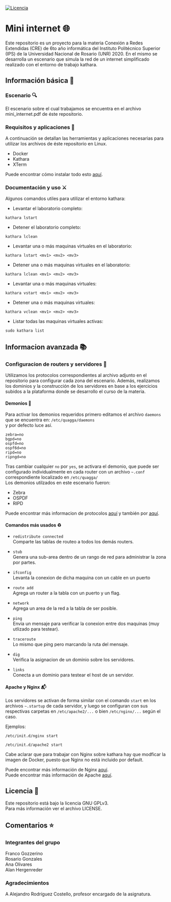 [![Licencia](https://img.shields.io/github/license/FranGozze/TrabajoRedes20-5?color=purple)](https://github.com/FranGozze/TrabajoRedes20-5/blob/master/LICENSE)

# Mini internet :globe_with_meridians:
Este repositorio es un proyecto para la materia Conexión a Redes Extendidas (CRE) de 6to año informática del Instituto Politécnico Superior (IPS) de la Universidad Nacional de Rosario (UNR) 2020.
En el mismo se desarrolla un escenario que simula la red de un internet simplificado realizado con el entorno de trabajo kathara.

## Información básica :book:

### Escenario :mag:
El escenario sobre el cual trabajamos se encuentra en el archivo mini_internet.pdf de éste repositorio.<br>

### Requisitos y aplicaciones :floppy_disk:
A continuación se detallan las herramientas y aplicaciones necesarias para utilizar los archivos de éste repositorio en Linux.<br>
* Docker
* Kathara
* XTerm

Puede encontrar cómo instalar todo esto <a href="https://github.com/KatharaFramework/Kathara/wiki/Linux" target="_blank">aquí</a>.

### Documentación y uso :crossed_swords:
Algunos comandos utiles para utilizar el entorno kathara:<br>
* Levantar el laboratorio completo:
<pre><code>kathara lstart</pre></code>
* Detener el laboratorio completo:
<pre><code>kathara lclean</pre></code>
* Levantar una o más maquinas virtuales en el laboratorio:
<pre><code>kathara lstart &ltmv1&gt &ltmv2&gt &ltmv3&gt </pre></code>
* Detener una o más maquinas virtuales en el laboratorio:
<pre><code>kathara lclean &ltmv1&gt &ltmv2&gt &ltmv3&gt </pre></code>
* Levantar una o más maquinas virtuales:
<pre><code>kathara vstart &ltmv1&gt &ltmv2&gt &ltmv3&gt </pre></code>
* Detener una o más maquinas virtuales:
<pre><code>kathara vclean &ltmv1&gt &ltmv2&gt &ltmv3&gt </pre></code>
* Listar todas las maquinas virtuales activas:
<pre><code>sudo kathara list</pre></code>

## Informacion avanzada :books:

### Configuracion de routers y servidores :satellite:
Utilizamos los protocolos correspondientes al archivo adjunto en el repositorio para configurar cada zona del escenario.
Además, realizamos los dominios y la construcción de los servidores en base a los ejercicios subidos a la plataforma donde se desarrollo el curso de la materia.<br>

#### Demonios :space_invader: 

Para activar los demonios requeridos primero editamos el archivo <code>daemons</code> que se encuentra en: <code>/etc/quagga/daemons</code><br>
y por defecto luce así.
<pre><code>zebra=no
bgpd=no
ospfd=no
ospf6d=no
ripd=no
ripngd=no</pre></code>

Tras cambiar cualquier <code>no</code> por <code>yes</code>, se activara el demonio, que puede ser configurado individualmente en cada router con un archivo <code>~.conf</code> correspondiente localizado en <code>/etc/quagga/</code><br>
Los demonios utilzados en este escenario fueron:
* Zebra
* OSPDF
* RIPD

Puede encontrar más informacion de protocolos <a href="https://www.halolinux.us/networking/using-zebra.html" target="_blank">aquí</a> y también por <a href="https://sites.google.com/site/tuxnots/materias-de-la-facu/gnu-linux/proyectozebraquaggaconfiguraciones" target="_blank">aquí</a>.

#### Comandos más usados :recycle:

* <code>redistribute connected</code><br>
Comparte las tablas de routeo a todos los demás routers.

* <code>stub</code><br>
Genera una sub-area dentro de un rango de red para administrar la zona por partes.

* <code>ifconfig</code><br>
Levanta la conexion de dicha maquina con un cable en un puerto

* <code>route add</code><br>
Agrega un router a la tabla con un puerto y un flag.

* <code>network</code><br>
Agrega un area de la red a la tabla de ser posible.

* <code>ping</code><br>
Envia un mensaje para verificar la conexion entre dos maquinas (muy utlizado para testear).

* <code>traceroute</code><br>
Lo mismo que ping pero marcando la ruta del mensaje.

* <code>dig</code><br>
Verifica la asignacion de un dominio sobre los servidores. 

* <code>links</code><br>
Conecta a un dominio para testear el host de un servidor.

#### Apache y Nginx :mailbox_with_mail:
Los servidores se activan de forma similar con el comando <code>start</code> en los archivos <code>~.startup</code> de cada servidor, y luego se configuran con sus respectivas carpetas en <code>/etc/apache2/...</code> o bien <code>/etc/nginx/...</code> según el caso.

Ejemplos:
<pre><code>/etc/init.d/nginx start</pre></code>
<pre><code>/etc/init.d/apache2 start</pre></code>

Cabe aclarar que para trabajar con Nginx sobre kathara hay que modficar la imagen de Docker, puesto que Nginx no está incluido por default.

Puede encontrar más información de Nginx <a href="http://wiki.nginx.org/ImapAuthenticateWithApachePhpScript" target="_blank">aquí</a>.<br>
Puede encontrar más información de Apache <a href="https://httpd.apache.org/docs/2.4/configuring.html" target="_blank">aquí</a>.


## Licencia :scroll:
Este repositorio está bajo la licencia GNU GPLv3.<br>
Para más información ver el archivo LICENSE.

## Comentarios :star:

### Integrantes del grupo
Franco Gozzerino<br>
Rosario Gonzales<br>
Ana Olivares<br>
Alan Hergenreder<br>

### Agradecimientos
A Alejandro Rodríguez Costello, profesor encargado de la asignatura.
